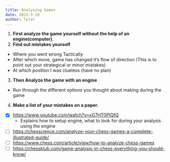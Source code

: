 ```yaml
---
title: Analyzing Games
date: 2023-3-28
author: Tyler
---
```


1. **First analyze the game yourself without the help of an engine(computer).**
2. **Find out mistakes yourself**
- Where you went wrong Tactically  
- After which move, game has changed it’s flow of direction (This is to point out your strategical or minor mistakes)  
- At which position I was clueless (have no plan)  
3. **Then Analyze the game with an engine**
- Run through the different options you thought about making during the game
4. **Make a list of your mistakes on a paper.**


- [x] https://www.youtube.com/watch?v=xG7HT0PlQfQ
	- Explains how to setup engine, what to look for during your analysis using the engine
- [ ] https://chesscience.com/analyze-your-chess-games-a-complete-illustrated-guide/
- [ ] https://www.chess.com/article/view/how-to-analyze-chess-games
- [ ] https://chessklub.com/game-analysis-in-chess-everything-you-should-know/